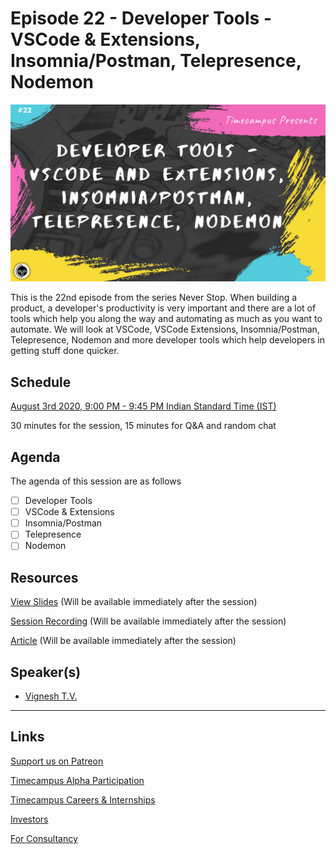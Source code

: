 # Episode 22 - Developer Tools - VSCode & Extensions, Insomnia/Postman, Telepresence, Nodemon

![](22-DevTools.png)

This is the 22nd episode from the series Never Stop. When building a product, a developer's productivity is very important and there are a lot of tools which help you along the way and automating as much as you want to automate. We will look at VSCode, VSCode Extensions, Insomnia/Postman, Telepresence, Nodemon and more developer tools which help developers in getting stuff done quicker.

## Schedule

[August 3rd 2020, 9:00 PM - 9:45 PM Indian Standard Time (IST)](https://calendar.google.com/event?action=TEMPLATE&tmeid=M3VpYzFiOWtrZHV2YWdxaDZscWtqaW0wb2wgdGltZWNhbXB1cy5jb21fM2hxNHB0a3MwbGUycm5kMGowMW82MDE0YWdAZw&tmsrc=timecampus.com_3hq4ptks0le2rnd0j01o6014ag%40group.calendar.google.com)

30 minutes for the session, 15 minutes for Q&A and random chat

## Agenda

The agenda of this session are as follows

- [ ] Developer Tools
- [ ] VSCode & Extensions
- [ ] Insomnia/Postman
- [ ] Telepresence
- [ ] Nodemon

## Resources

[View Slides](#) (Will be available immediately after the session)

[Session Recording](#) (Will be available immediately after the session)

[Article](#) (Will be available immediately after the session)

## Speaker(s)

- [Vignesh T.V.](http://tvvignesh.com/)

------------------------------------------

## Links

[Support us on Patreon](https://www.patreon.com/timecampus)

[Timecampus Alpha Participation](https://docs.google.com/forms/d/1-fHizPhuXqDKqFZ2ns7Ttl00mT13DtjsRbHE5KtpxXs/viewform)

[Timecampus Careers & Internships](https://docs.google.com/forms/d/1jHW-I5yjHl49itwoyM5xxYUao0X1fbnnoxJd78fS5u8/viewform)

[Investors](https://docs.google.com/forms/d/13jkHPdvqoMDNsyzpC8-Dbv0lai8bXOvOLIovey7hfUM/viewform)

[For Consultancy](https://docs.google.com/forms/d/e/1FAIpQLSeCb-Pu7Hcnh7oRvleRka2VW8EVZ6d8cNEccV7jKVmzhE6ilg/viewform)
